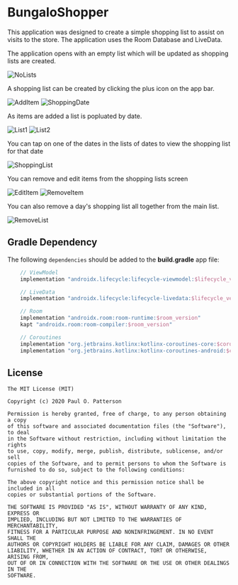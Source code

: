 # BungaloShopper
This application was designed to create a simple shopping list to assist on visits to the store. The application uses the Room Database and LiveData.

The application opens with an empty list which will be updated as shopping lists are created. 

![NoLists](screenshots/empty_database.png)

A shopping list can be created by clicking the plus icon on the app bar.

![AddItem](screenshots/add_item.png)
![ShoppingDate](screenshots/date_picker_dialog.png)

As items are added a list is popluated by date.

![List1](screenshots/shopping_list_date.png)
![List2](screenshots/shopping_list_date_1.png)

You can tap on one of the dates in the lists of dates to view the shopping list for that date

![ShoppingList](screenshots/day_list.png)

You can remove and edit items from the shopping lists screen

![EditItem](screenshots/item_update.png)
![RemoveItem](screenshots/delete_item_dialog.png)

You can also remove a day's shopping list all together from the main list.

![RemoveList](screenshots/delete_list_dialog.png)

## Gradle Dependency

The following `dependencies` should be added to the **build.gradle** app file:

```groovy
    // ViewModel
    implementation "androidx.lifecycle:lifecycle-viewmodel:$lifecycle_version"

    // LiveData
    implementation "androidx.lifecycle:lifecycle-livedata:$lifecycle_version"

    // Room
    implementation "androidx.room:room-runtime:$room_version"
    kapt "androidx.room:room-compiler:$room_version"

    // Coroutines
    implementation "org.jetbrains.kotlinx:kotlinx-coroutines-core:$coroutines_version"
    implementation "org.jetbrains.kotlinx:kotlinx-coroutines-android:$coroutines_version"
```

## License

    The MIT License (MIT)

    Copyright (c) 2020 Paul O. Patterson

    Permission is hereby granted, free of charge, to any person obtaining a copy
    of this software and associated documentation files (the "Software"), to deal
    in the Software without restriction, including without limitation the rights
    to use, copy, modify, merge, publish, distribute, sublicense, and/or sell
    copies of the Software, and to permit persons to whom the Software is
    furnished to do so, subject to the following conditions:

    The above copyright notice and this permission notice shall be included in all
    copies or substantial portions of the Software.

    THE SOFTWARE IS PROVIDED "AS IS", WITHOUT WARRANTY OF ANY KIND, EXPRESS OR
    IMPLIED, INCLUDING BUT NOT LIMITED TO THE WARRANTIES OF MERCHANTABILITY,
    FITNESS FOR A PARTICULAR PURPOSE AND NONINFRINGEMENT. IN NO EVENT SHALL THE
    AUTHORS OR COPYRIGHT HOLDERS BE LIABLE FOR ANY CLAIM, DAMAGES OR OTHER
    LIABILITY, WHETHER IN AN ACTION OF CONTRACT, TORT OR OTHERWISE, ARISING FROM,
    OUT OF OR IN CONNECTION WITH THE SOFTWARE OR THE USE OR OTHER DEALINGS IN THE
    SOFTWARE.
